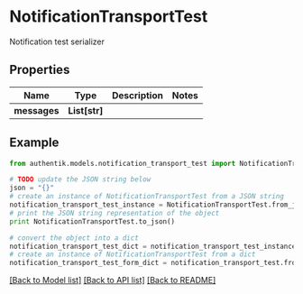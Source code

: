 # NotificationTransportTest

Notification test serializer

## Properties
Name | Type | Description | Notes
------------ | ------------- | ------------- | -------------
**messages** | **List[str]** |  | 

## Example

```python
from authentik.models.notification_transport_test import NotificationTransportTest

# TODO update the JSON string below
json = "{}"
# create an instance of NotificationTransportTest from a JSON string
notification_transport_test_instance = NotificationTransportTest.from_json(json)
# print the JSON string representation of the object
print NotificationTransportTest.to_json()

# convert the object into a dict
notification_transport_test_dict = notification_transport_test_instance.to_dict()
# create an instance of NotificationTransportTest from a dict
notification_transport_test_form_dict = notification_transport_test.from_dict(notification_transport_test_dict)
```
[[Back to Model list]](../README.md#documentation-for-models) [[Back to API list]](../README.md#documentation-for-api-endpoints) [[Back to README]](../README.md)


